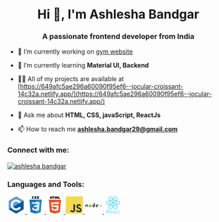 <h1 align="center">Hi 👋, I'm Ashlesha Bandgar</h1>
<h3 align="center">A passionate frontend developer from India</h3>

- 🔭 I’m currently working on [gym website](https://github.com/AshleshaBandgar/Gym-Project)

- 🌱 I’m currently learning **Material UI, Backend**

- 👨‍💻 All of my projects are available at [https://649afc5ae296a60090f95ef6--jocular-croissant-14c32a.netlify.app/](https://649afc5ae296a60090f95ef6--jocular-croissant-14c32a.netlify.app/)

- 💬 Ask me about **HTML, CSS, javaScript, ReactJs**

- 📫 How to reach me **ashlesha.bandgar29@gmail.com**

<h3 align="left">Connect with me:</h3>
<p align="left">
<a href="https://linkedin.com/in/ashlesha bandgar" target="blank"><img align="center" src="https://raw.githubusercontent.com/rahuldkjain/github-profile-readme-generator/master/src/images/icons/Social/linked-in-alt.svg" alt="ashlesha bandgar" height="30" width="40" /></a>

</p>

<h3 align="left">Languages and Tools:</h3>
<p align="left"> <a href="https://www.cprogramming.com/" target="_blank" rel="noreferrer"> <img src="https://raw.githubusercontent.com/devicons/devicon/master/icons/c/c-original.svg" alt="c" width="40" height="40"/> </a> <a href="https://www.w3schools.com/css/" target="_blank" rel="noreferrer"> <img src="https://raw.githubusercontent.com/devicons/devicon/master/icons/css3/css3-original-wordmark.svg" alt="css3" width="40" height="40"/> </a> <a href="https://www.w3.org/html/" target="_blank" rel="noreferrer"> <img src="https://raw.githubusercontent.com/devicons/devicon/master/icons/html5/html5-original-wordmark.svg" alt="html5" width="40" height="40"/> </a> <a href="https://developer.mozilla.org/en-US/docs/Web/JavaScript" target="_blank" rel="noreferrer"> <img src="https://raw.githubusercontent.com/devicons/devicon/master/icons/javascript/javascript-original.svg" alt="javascript" width="40" height="40"/> </a> <a href="https://nodejs.org" target="_blank" rel="noreferrer"> <img src="https://raw.githubusercontent.com/devicons/devicon/master/icons/nodejs/nodejs-original-wordmark.svg" alt="nodejs" width="40" height="40"/> </a> <a href="https://reactjs.org/" target="_blank" rel="noreferrer"> <img src="https://raw.githubusercontent.com/devicons/devicon/master/icons/react/react-original-wordmark.svg" alt="react" width="40" height="40"/> </a> </p>






